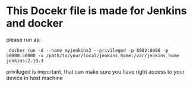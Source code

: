 # This Docekr file is made for Jenkins and docker
please run as:

` docker run -d --name myjenkins2 --privileged -p 8082:8080 -p 50000:50000 -v /path/to/your/local/jenkins_home:/var/jenkins_home jenkins:2.19.3`

privileged is important, that can make sure you have right access to your device in host machine
